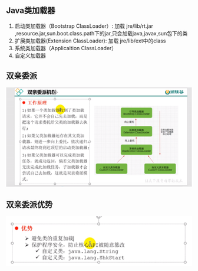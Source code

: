 ## Java类加载器

1. 启动类加载器（Bootstrap ClassLoader）: 加载 jre/lib/rt.jar ,resource.jar,sun.boot.class.path下的jar,只会加载java,javax,sun包下的类
2. 扩展类加载器(Extension ClassLoader): 加载 jre/lib/ext中的class
3. 系统类加载器（Applicaltion ClassLoader）
4. 自定义加载器



## 双亲委派

![image-20200411205145630](Java%E5%8F%8C%E4%BA%B2%E5%A7%94%E6%B4%BE%E6%9C%BA%E5%88%B6.assets/image-20200411205145630.png)

## 双亲委派优势

![image-20200411210537918](Java%E5%8F%8C%E4%BA%B2%E5%A7%94%E6%B4%BE%E6%9C%BA%E5%88%B6.assets/image-20200411210537918.png)